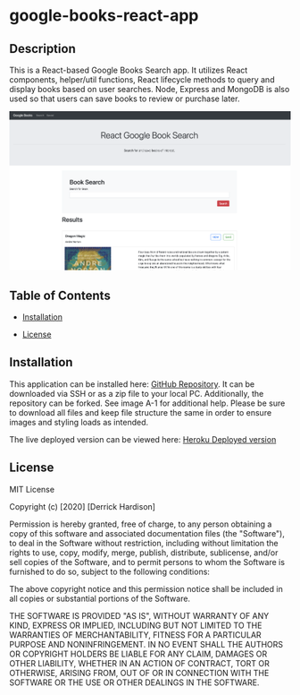 # google-books-react-app


## Description
This is a React-based Google Books Search app. It utilizes React components, helper/util functions, React lifecycle methods to query and display books based on user searches. Node, Express and MongoDB is also used so that users can save books to review or purchase later.


![Final Image](assets/img/finalcopy.png)
## Table of Contents

* [Installation](#installation)

* [License](#license)

## Installation

This application can be installed here: [GitHub Repository](https://github.com/derrickhardison/google-books-react-app). It can be downloaded via SSH or as a zip file to your local PC. Additionally, the repository can be forked. See image A-1 for additional help. Please be sure to download all files and keep file structure the same in order to ensure images and styling loads as intended. 

The live deployed version can be viewed here: [Heroku Deployed version](https://sleepy-meadow-13628.herokuapp.com/)




## License 

MIT License

Copyright (c) [2020] [Derrick Hardison]

Permission is hereby granted, free of charge, to any person obtaining a copy
of this software and associated documentation files (the "Software"), to deal
in the Software without restriction, including without limitation the rights
to use, copy, modify, merge, publish, distribute, sublicense, and/or sell
copies of the Software, and to permit persons to whom the Software is
furnished to do so, subject to the following conditions:

The above copyright notice and this permission notice shall be included in all
copies or substantial portions of the Software.

THE SOFTWARE IS PROVIDED "AS IS", WITHOUT WARRANTY OF ANY KIND, EXPRESS OR
IMPLIED, INCLUDING BUT NOT LIMITED TO THE WARRANTIES OF MERCHANTABILITY,
FITNESS FOR A PARTICULAR PURPOSE AND NONINFRINGEMENT. IN NO EVENT SHALL THE
AUTHORS OR COPYRIGHT HOLDERS BE LIABLE FOR ANY CLAIM, DAMAGES OR OTHER
LIABILITY, WHETHER IN AN ACTION OF CONTRACT, TORT OR OTHERWISE, ARISING FROM,
OUT OF OR IN CONNECTION WITH THE SOFTWARE OR THE USE OR OTHER DEALINGS IN THE
SOFTWARE.
